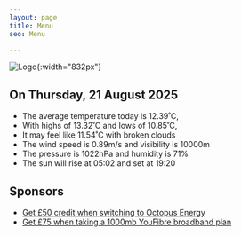 ```yaml
---
layout: page
title: Menu
seo: Menu

---
```


![Logo](/images/logo.jpg){:width="832px"}

<!-- weather_marker starts -->
## On Thursday, 21 August 2025

- The average temperature today is 12.39˚C,
- With highs of 13.32˚C and lows of 10.85˚C,
- It may feel like 11.54˚C with broken clouds
- The wind speed is 0.89m/s and visibility is 10000m
- The pressure is 1022hPa and humidity is 71%
- The sun will rise at 05:02 and set at 19:20

<!-- weather_marker ends -->

## Sponsors

- [Get £50 credit when switching to Octopus Energy](https://bit.ly/3oD1nnS)
- [Get £75 when taking a 1000mb YouFibre broadband plan](https://aklam.io/91zWhU?)
